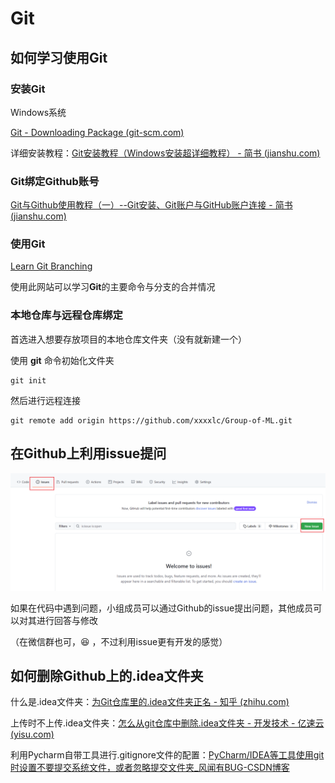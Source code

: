 # Git

## 如何学习使用Git

### 安装Git

Windows系统

[Git - Downloading Package (git-scm.com)](https://git-scm.com/download/win)

详细安装教程：[Git安装教程（Windows安装超详细教程） - 简书 (jianshu.com)](https://www.jianshu.com/p/414ccd423efc)



### Git绑定Github账号

[Git与Github使用教程（一）--Git安装、Git账户与GitHub账户连接 - 简书 (jianshu.com)](https://www.jianshu.com/p/faf744f719e6)



### 使用Git

[Learn Git Branching](https://learngitbranching.js.org/?locale=zh_CN)

使用此网站可以学习**Git**的主要命令与分支的合并情况



### 本地仓库与远程仓库绑定

首选进入想要存放项目的本地仓库文件夹（没有就新建一个）

使用 **git** 命令初始化文件夹

```git
git init 
```

然后进行远程连接

```git
git remote add origin https://github.com/xxxxlc/Group-of-ML.git
```



## 在Github上利用issue提问

<img src="Git/image-20210928225622956.png" alt="image-20210928225622956" style="zoom: 67%;" />



如果在代码中遇到问题，小组成员可以通过Github的issue提出问题，其他成员可以对其进行回答与修改

（在微信群也可，:laughing: ，不过利用issue更有开发的感觉）





## 如何删除Github上的.idea文件夹

什么是.idea文件夹：[为Git仓库里的.idea文件夹正名 - 知乎 (zhihu.com)](https://zhuanlan.zhihu.com/p/38348372)

上传时不上传.idea文件夹：[怎么从git仓库中删除.idea文件夹 - 开发技术 - 亿速云 (yisu.com)](https://www.yisu.com/zixun/372669.html)

利用Pycharm自带工具进行.gitignore文件的配置：[PyCharm/IDEA等工具使用git时设置不要提交系统文件，或者忽略提交文件夹_风闻有BUG-CSDN博客](https://blog.csdn.net/luhuibo318/article/details/89742169)

